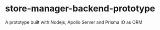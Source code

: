 # store-manager-backend-prototype
A prototype built with Nodejs, Apollo Server and Prisma IO as ORM
